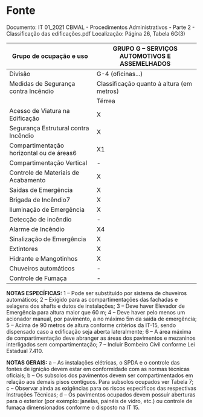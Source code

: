 # Fonte
Documento: IT 01_2021 CBMAL - Procedimentos Administrativos - Parte 2 - Classificação das edificações.pdf
Localização: Página 26, Tabela 6G(3)

| Grupo de ocupação e uso | GRUPO G – SERVIÇOS AUTOMOTIVOS E ASSEMELHADOS |
|---|---|
| Divisão | G-4 (oficinas...) |
| Medidas de Segurança contra Incêndio | Classificação quanto à altura (em metros) |
|  | Térrea | H ≤ 6 | 6 < H ≤ 12 | 12 < H ≤ 23 | 23 < H ≤ 30 | Acima de 30 |
| Acesso de Viatura na Edificação | X | X | X | X | X | X |
| Segurança Estrutural contra Incêndio | X | X | X | X | X | X |
| Compartimentação horizontal ou de áreas6 | X1 | X1 | X1 | X1 | X1 | X |
| Compartimentação Vertical | - | - | - | X2 | X2 | X2 |
| Controle de Materiais de Acabamento | X | X | X | X | X | X |
| Saídas de Emergência | X | X | X | X | X | X3 |
| Brigada de Incêndio7 | X | X | X | X | X | X |
| Iluminação de Emergência | X | X | X | X | X | X |
| Detecção de incêndio | - | - | - | - | - | X |
| Alarme de Incêndio | X4 | X4 | X4 | X4 | X4 | X4 |
| Sinalização de Emergência | X | X | X | X | X | X |
| Extintores | X | X | X | X | X | X |
| Hidrante e Mangotinhos | X | X | X | X | X | X |
| Chuveiros automáticos | - | - | - | - | X | X |
| Controle de Fumaça | - | - | - | - | - | X5 |

**NOTAS ESPECÍFICAS:**
1 – Pode ser substituído por sistema de chuveiros automáticos;
2 – Exigido para as compartimentações das fachadas e selagens dos shafts e dutos de instalações;
3 – Deve haver Elevador de Emergência para altura maior que 60 m;
4 – Deve haver pelo menos um acionador manual, por pavimento, a no máximo 5m da saída de emergência;
5 – Acima de 90 metros de altura conforme critérios da IT-15, sendo dispensado caso a edificação seja aberta lateralmente;
6 – A área máxima de compartimentação deve abranger as áreas dos pavimentos e mezaninos interligados sem compartimentação;
7 – Incluir Bombeiro Civil conforme Lei Estadual 7.410.

**NOTAS GERAIS:**
a – As instalações elétricas, o SPDA e o controle das fontes de ignição devem estar em conformidade com as normas técnicas oficiais;
b – Os subsolos dos pavimentos devem ser compartimentados em relação aos demais pisos contíguos. Para subsolos ocupados ver Tabela 7;
c – Observar ainda as exigências para os riscos específicos das respectivas Instruções Técnicas;
d – Os pavimentos ocupados devem possuir aberturas para o exterior (por exemplo: janelas, painéis de vidro, etc.) ou controle de fumaça dimensionados conforme o disposto na IT 15.